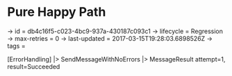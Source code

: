 # Pure Happy Path

-> id = db4c16f5-c023-4bc9-937a-430187c093c1
-> lifecycle = Regression
-> max-retries = 0
-> last-updated = 2017-03-15T19:28:03.6898526Z
-> tags = 

[ErrorHandling]
|> SendMessageWithNoErrors
|> MessageResult attempt=1, result=Succeeded
~~~
